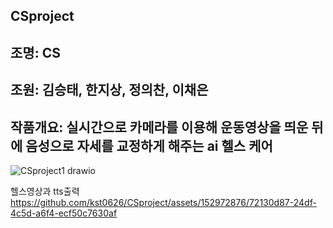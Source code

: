 ## CSproject
## 조명: CS

## 조원: 김승태, 한지상, 정의찬, 이채은

## 작품개요: 실시간으로 카메라를 이용해 운동영상을 띄운 뒤에 음성으로 자세를 교정하게 해주는 ai 헬스 케어 
![CSproject1 drawio](https://github.com/kst0626/CSproject/assets/152972876/3dab4bc3-7c54-4e23-912d-a7a37055cd9f)

헬스영상과 tts출력
https://github.com/kst0626/CSproject/assets/152972876/72130d87-24df-4c5d-a6f4-ecf50c7630af
